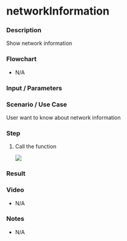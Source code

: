 
# networkInformation

### Description

Show network information

### Flowchart

- N/A

### Input / Parameters



### Scenario / Use Case

User want to know about network information

### Step

1. Call the function

    ![](../../../../document/function/Device/networkInformation/networkInformation-step-1.png?raw=true)

    
### Result



### Video

- N/A
<!--[![Video](http://i.imgur.com/Ot5DWAW.png)](https://youtu.be/StTqXEQ2l-Y?t=35s)-->

### Notes

- N/A